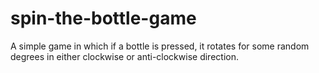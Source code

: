 # spin-the-bottle-game
A simple game in which if a bottle is pressed, it rotates for some random degrees in either clockwise or anti-clockwise direction.
